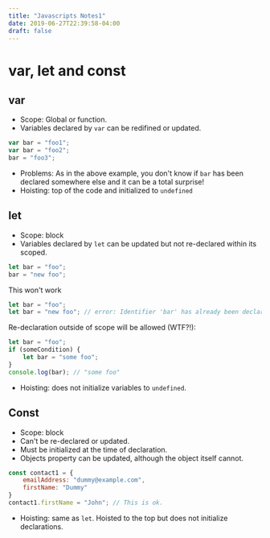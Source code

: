 ```yaml
---
title: "Javascripts Notes1"
date: 2019-06-27T22:39:58-04:00
draft: false
---
```


# var, let and const

## var
- Scope: Global or function.
- Variables declared by `var` can be redifined or updated.
```js
var bar = "foo1";
var bar = "foo2";
bar = "foo3";
```
- Problems: As in the above example, you don't know if `bar` has been declared somewhere else and it can be a total surprise!
- Hoisting: top of the code and initialized to `undefined`

## let
- Scope: block
- Variables declared by `let` can be updated but not re-declared within its scoped.
```js
let bar = "foo";
bar = "new foo";
```
This won't work
```js
let bar = "foo";
let bar = "new foo"; // error: Identifier 'bar' has already been declared
```
Re-declaration outside of scope will be allowed (WTF?!):
```js
let bar = "foo";
if (someCondition) {
    let bar = "some foo";
}
console.log(bar); // "some foo"
```
- Hoisting: does not initialize variables to `undefined`.  

## Const
- Scope: block
- Can't be re-declared or updated.
- Must be initialized at the time of declaration.
- Objects property can be updated, although the object itself cannot.
```js
const contact1 = {
    emailAddress: "dummy@example.com",
    firstName: "Dummy"
}
contact1.firstName = "John"; // This is ok.
```
- Hoisting: same as `let`.  Hoisted to the top but does not initialize declarations.